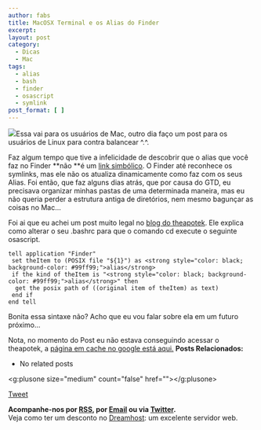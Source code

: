 ```yaml
---
author: fabs
title: MacOSX Terminal e os Alias do Finder
excerpt:
layout: post
category:
  - Dicas
  - Mac
tags:
  - alias
  - bash
  - finder
  - osascript
  - symlink
post_format: [ ]
---
```

![][1]Essa vai para os usuários de Mac, outro dia faço um post para os usuários de Linux para contra balancear ^.^.

Faz algum tempo que tive a infelicidade de descobrir que o alias que você faz no Finder **não **é um [link simbólico][2]. O Finder até reconhece os symlinks, mas ele não os atualiza dinamicamente como faz com os seus Alias. Foi então, que faz alguns dias atrás, que por causa do GTD, eu precisava organizar minhas pastas de uma determinada maneira, mas eu não queria perder a estrutura antiga de diretórios, nem mesmo bagunçar as coisas no Mac…

Foi ai que eu achei um post muito legal no [blog do theapotek][3]. Ele explica como alterar o seu .bashrc para que o comando cd execute o seguinte osascript.

    tell application "Finder"
     set theItem to (POSIX file "${1}") as <strong style="color: black; background-color: #99ff99;">alias</strong>
     if the kind of theItem is "<strong style="color: black; background-color: #99ff99;">alias</strong>" then
      get the posix path of ((original item of theItem) as text)
     end if
    end tell
    

Bonita essa sintaxe não? Acho que eu vou falar sobre ela em um futuro próximo…

Nota, no momento do Post eu não estava conseguindo acessar o theapotek, a [página em cache no google está aqui.][4] 
**Posts Relacionados:** 
*   No related posts

<g:plusone size="medium" count="false" href=""></g:plusone> 

[Tweet][5] 





**Acompanhe-nos por [ RSS][6], por [Email][7] ou via [Twitter][8].**  
Veja como ter um desconto no [Dreamhost][9]: um excelente servidor web.

 [1]: http://farm1.static.flickr.com/116/289043666_3d6ea9f8a6_m.jpg
 [2]: http://en.wikipedia.org/wiki/Symbolic_link
 [3]: http://theapotek.com/2006/12/01/making-the-mac-os-x-bash-shell-alias-and-symlink-agnostic/
 [4]: http://74.125.113.104/search?q=cache:ew5q3CKCjs0J:theapotek.com/2006/12/01/making-the-mac-os-x-bash-shell-alias-and-symlink-agnostic/+bash+shell+alias+agnostic&hl=pt-BR&ct=clnk&cd=1&gl=br&client=firefox-a
 [5]: https://twitter.com/share
 [6]: http://feeds.feedburner.com/VidaGeek
 [7]: http://feedburner.google.com/fb/a/mailverify?uri=VidaGeek&loc=pt_BR
 [8]: http://twitter.com/blogvidageek
 [9]: http://vidageek.net/dreamhost/